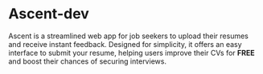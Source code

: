# Ascent-dev
Ascent is a streamlined web app for job seekers to upload their resumes and receive instant feedback. Designed for simplicity, it offers an easy interface to submit your resume, helping users improve their CVs for **FREE** and boost their chances of securing interviews. 
